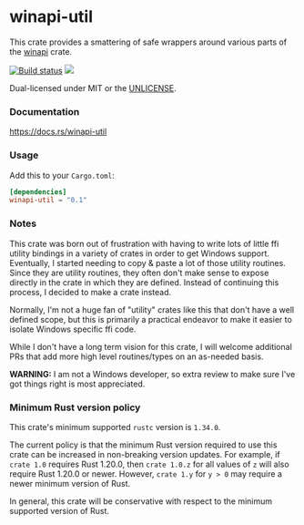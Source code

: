 winapi-util
===========
This crate provides a smattering of safe wrappers around various parts of the
[winapi](https://crates.io/crates/winapi) crate.

[![Build status](https://github.com/BurntSushi/winapi-util/workflows/ci/badge.svg)](https://github.com/BurntSushi/winapi-util/actions)
[![](http://meritbadge.herokuapp.com/winapi-util)](https://crates.io/crates/winapi-util)

Dual-licensed under MIT or the [UNLICENSE](http://unlicense.org).


### Documentation

https://docs.rs/winapi-util


### Usage

Add this to your `Cargo.toml`:

```toml
[dependencies]
winapi-util = "0.1"
```


### Notes

This crate was born out of frustration with having to write lots of little
ffi utility bindings in a variety of crates in order to get Windows support.
Eventually, I started needing to copy & paste a lot of those utility routines.
Since they are utility routines, they often don't make sense to expose directly
in the crate in which they are defined. Instead of continuing this process,
I decided to make a crate instead.

Normally, I'm not a huge fan of "utility" crates like this that don't have a
well defined scope, but this is primarily a practical endeavor to make it
easier to isolate Windows specific ffi code.

While I don't have a long term vision for this crate, I will welcome additional
PRs that add more high level routines/types on an as-needed basis.

**WARNING:** I am not a Windows developer, so extra review to make sure I've
got things right is most appreciated.


### Minimum Rust version policy

This crate's minimum supported `rustc` version is `1.34.0`.

The current policy is that the minimum Rust version required to use this crate
can be increased in non-breaking version updates. For example, if `crate 1.0`
requires Rust 1.20.0, then `crate 1.0.z` for all values of `z` will also
require Rust 1.20.0 or newer. However, `crate 1.y` for `y > 0` may require a
newer minimum version of Rust.

In general, this crate will be conservative with respect to the minimum
supported version of Rust.

